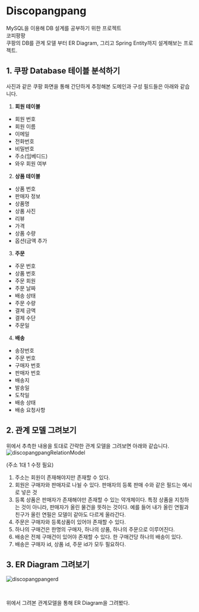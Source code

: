 # Discopangpang
MySQL을 이용해 DB 설계를 공부하기 위한 프로젝트 <br>
코피팡팡 <br>
쿠팡의 DB를 관계 모델 부터 ER Diagram, 그리고 Spring Entity까지 설계해보는 프로젝트.

## 1. 쿠팡 Database 테이블 분석하기
사진과 같은 쿠팡 화면을 통해 간단하게 추정해본 도메인과 구성 필드들은 아래와 같습니다.
1. **회원 테이블**
- 회원 번호
- 회원 이름
- 이메일
- 전화번호
- 비밀번호
- 주소(임베디드)
- 와우 회원 여부

2. **상품 테이블**
- 상품 번호
- 판매자 정보 
- 상품명
- 상품 사진
- 리뷰
- 가격
- 상품 수량
- 옵션(금액 추가
3. **주문**
- 주문 번호 
- 상품 번호 
- 주문 회원 
- 주문 날짜
- 배송 상태
- 주문 수량
- 결제 금액
- 결제 수단
- 주문일

4. **배송**
- 송장번호 
- 주문 번호
- 구매자 번호 
- 판매자 번호 
- 배송지
- 발송일
- 도착일
- 배송 상태
- 배송 요청사항

## 2. 관계 모델 그려보기
위에서 추측한 내용을 토대로 간략한 관계 모델을 그려보면 아래와 같습니다.
![discopangpangRelationModel](https://user-images.githubusercontent.com/71186266/200966468-fe2d4eb9-672a-47bc-9485-55255dc7514d.jpg)

(주소 1대 1 수정 필요)
1. 주소는 회원이 존재해야지만 존재할 수 있다.
2. 회원은 구매자와 판매자로 나뉠 수 있다. 판매자의 등록 판매 수와 같은 필드는 예시로 넣은 것
3. 등록 상품은 판매자가 존재해야만 존재할 수 있는 약개체이다. 특정 상품을 지칭하는 것이 아니라, 판매자가 올린 물건을 뜻하는 것이다. 예를 들어 내가 올린 연필과 친구가 올린 연필은 모델이 같아도 다르게 올라간다.
4. 주문은 구매자와 등록상품이 있어야 존재할 수 있다. 
5. 하나의 구매건은 한명의 구매자, 하나의 상품, 하나의 주문으로 이루어진다.
6. 배송은 전체 구매건이 있어야 존재할 수 있다. 한 구매건당 하나의 배송이 있다.
7. 배송은 구매자 id, 상품 id, 주문 id가 모두 필요하다.


## 3. ER Diagram 그려보기
![discopangpangerd](https://user-images.githubusercontent.com/71186266/200966471-2501173d-4af0-43fb-9920-1be21d2d24d9.png)

<br>

위에서 그려본 관계모델을 통해 ER Diagram을 그려봤다.